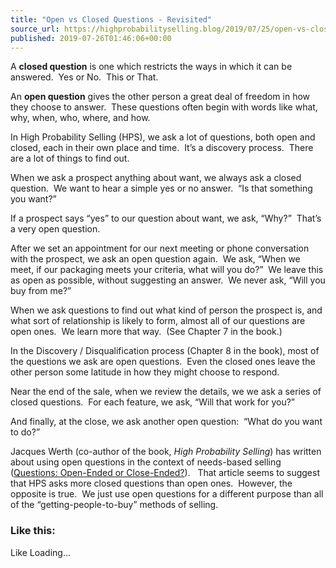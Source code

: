 ```yaml
---
title: "Open vs Closed Questions - Revisited"
source_url: https://highprobabilityselling.blog/2019/07/25/open-vs-closed-questions-revisited
published: 2019-07-26T01:46:06+00:00
---
```

A **closed question** is one which restricts the ways in which it can be answered.  Yes or No.  This or That.


An  **open question** gives the other person a great deal of freedom in how they choose to answer.  These questions often begin with words like what, why, when, who, where, and how.


In High Probability Selling (HPS), we ask a lot of questions, both open and closed, each in their own place and time.  It’s a discovery process.  There are a lot of things to find out.


When we ask a prospect anything about want, we always ask a closed question.  We want to hear a simple yes or no answer.  “Is that something you want?”


If a prospect says “yes” to our question about want, we ask, “Why?”  That’s a very open question.


After we set an appointment for our next meeting or phone conversation with the prospect, we ask an open question again.  We ask, “When we meet, if our packaging meets your criteria, what will you do?”  We leave this as open as possible, without suggesting an answer.  We never ask, “Will you buy from me?”


When we ask questions to find out what kind of person the prospect is, and what sort of relationship is likely to form, almost all of our questions are open ones.  We learn more that way.  (See Chapter 7 in the book.)


In the Discovery / Disqualification process (Chapter 8 in the book), most of the questions we ask are open questions.  Even the closed ones leave the other person some latitude in how they might choose to respond.


Near the end of the sale, when we review the details, we we ask a series of closed questions.  For each feature, we ask, “Will that work for you?”


And finally, at the close, we ask another open question:  “What do you want to do?”


Jacques Werth (co\-author of the book, *High Probability Selling*) has written about using open questions in the context of needs\-based selling ([Questions: Open\-Ended or Close\-Ended?](http://highprobabilityselling.blog/2007/06/06/questions-open-ended-or-close-ended/)).   That article seems to suggest that HPS asks more closed questions than open ones.  However, the opposite is true.  We just use open questions for a different purpose than all of the “getting\-people\-to\-buy” methods of selling.


### Like this:

Like Loading...
